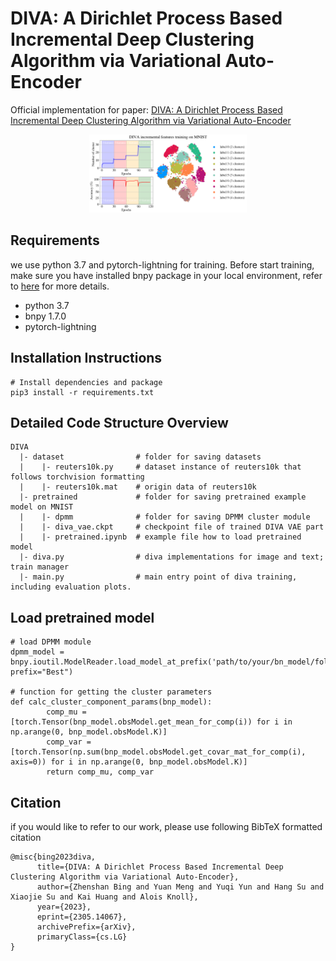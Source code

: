 # DIVA: A Dirichlet Process Based Incremental Deep Clustering Algorithm via Variational Auto-Encoder


Official implementation for paper: 
[DIVA: A Dirichlet Process Based Incremental Deep Clustering Algorithm via Variational Auto-Encoder](https://arxiv.org/abs/2305.14067)
<p align="center">
<!-- <img src="pretrained/diva_latent_dyn.png" width="800"> -->
<!-- [![Demo](https://github.com/Ghiara/diva/blob/master/pretrained/diva_latent_dyn.png)](https://github.com/Ghiara/diva/blob/master/02_DIVA_dyn_t-SNE_video.mp4) -->

  <a href="https://github.com/Ghiara/diva/blob/master/02_DIVA_dyn_t-SNE_video.mp4">
    <img src="https://github.com/Ghiara/diva/blob/master/pretrained/diva_latent_dyn.png" alt="Demo Video" width="50%">
  </a>
</p>
<!-- </img> -->


## Requirements
we use python 3.7 and pytorch-lightning for training. Before start training, make sure you have installed bnpy package in your local environment, refer to [here](https://bnpy.readthedocs.io/en/latest/) for more details.

- python 3.7
- bnpy 1.7.0
- pytorch-lightning

## Installation Instructions

```
# Install dependencies and package
pip3 install -r requirements.txt
```

## Detailed Code Structure Overview

```
DIVA
  |- dataset                # folder for saving datasets
  |    |- reuters10k.py     # dataset instance of reuters10k that follows torchvision formatting
  |    |- reuters10k.mat    # origin data of reuters10k
  |- pretrained             # folder for saving pretrained example model on MNIST
  |    |- dpmm              # folder for saving DPMM cluster module
  |    |- diva_vae.ckpt     # checkpoint file of trained DIVA VAE part
  |    |- pretrained.ipynb  # example file how to load pretrained model
  |- diva.py                # diva implementations for image and text; train manager
  |- main.py                # main entry point of diva training, including evaluation plots.

```

## Load pretrained model
```
# load DPMM module
dpmm_model = bnpy.ioutil.ModelReader.load_model_at_prefix('path/to/your/bn_model/folder/dpmm', prefix="Best")

# function for getting the cluster parameters
def calc_cluster_component_params(bnp_model):
        comp_mu = [torch.Tensor(bnp_model.obsModel.get_mean_for_comp(i)) for i in np.arange(0, bnp_model.obsModel.K)]
        comp_var = [torch.Tensor(np.sum(bnp_model.obsModel.get_covar_mat_for_comp(i), axis=0)) for i in np.arange(0, bnp_model.obsModel.K)] 
        return comp_mu, comp_var
```

## Citation
if you would like to refer to our work, please use following BibTeX formatted citation
```
@misc{bing2023diva,
      title={DIVA: A Dirichlet Process Based Incremental Deep Clustering Algorithm via Variational Auto-Encoder}, 
      author={Zhenshan Bing and Yuan Meng and Yuqi Yun and Hang Su and Xiaojie Su and Kai Huang and Alois Knoll},
      year={2023},
      eprint={2305.14067},
      archivePrefix={arXiv},
      primaryClass={cs.LG}
}
```